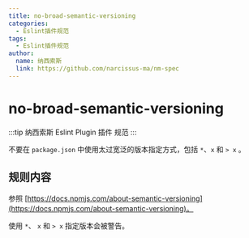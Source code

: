 ```yaml
---
title: no-broad-semantic-versioning
categories:
  - Eslint插件规范
tags:
  - Eslint插件规范
author:
  name: 纳西索斯
  link: https://github.com/narcissus-ma/nm-spec
---
```


# no-broad-semantic-versioning

:::tip
纳西索斯 Eslint Plugin 插件 规范
:::

不要在 `package.json` 中使用太过宽泛的版本指定方式，包括 `*`、`x` 和 `> x` 。

## 规则内容

参照 [https://docs.npmjs.com/about-semantic-versioning](https://docs.npmjs.com/about-semantic-versioning)。

使用 `*`、 `x` 和 `> x` 指定版本会被警告。
